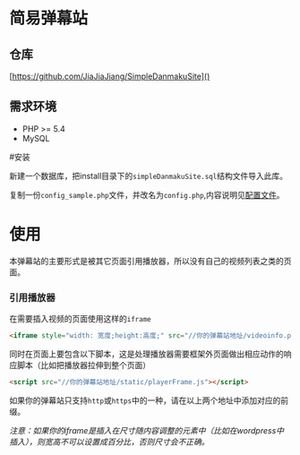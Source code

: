 简易弹幕站
=======

## 仓库

[https://github.com/JiaJiaJiang/SimpleDanmakuSite]()

## 需求环境

* PHP >= 5.4
* MySQL

#安装

新建一个数据库，把install目录下的`simpleDanmakuSite.sql`结构文件导入此库。

复制一份`config_sample.php`文件，并改名为`config.php`,内容说明见[配置文件](config.md)。

# 使用

本弹幕站的主要形式是被其它页面引用播放器，所以没有自己的视频列表之类的页面。

### 引用播放器

在需要插入视频的页面使用这样的`iframe`

```html
<iframe style="width: 宽度;height:高度;" src="//你的弹幕站地址/videoinfo.php?id=视频id" allowfullscreen></iframe>
```

同时在页面上要包含以下脚本，这是处理播放器需要框架外页面做出相应动作的响应脚本（比如把播放器拉伸到整个页面）
```html
<script src="//你的弹幕站地址/static/playerFrame.js"></script>
```

如果你的弹幕站只支持`http`或`https`中的一种，请在以上两个地址中添加对应的前缀。

*注意：如果你的iframe是插入在尺寸随内容调整的元素中（比如在wordpress中插入），则宽高不可以设置成百分比，否则尺寸会不正确。*